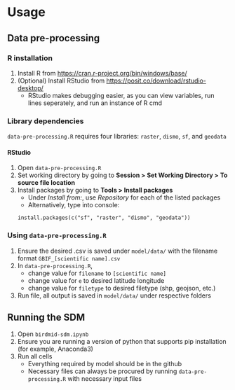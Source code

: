 # Usage

## Data pre-processing 

### R installation

1. Install R from https://cran.r-project.org/bin/windows/base/
2. (Optional) Install RStudio from https://posit.co/download/rstudio-desktop/
    - RStudio makes debugging easier, as you can view variables, run lines
      seperately, and run an instance of R cmd 

### Library dependencies

`data-pre-processing.R` requires four libraries: `raster`, `dismo`, `sf`, and
`geodata`

#### RStudio
1. Open `data-pre-processing.R`
2. Set working directory by going to **Session > Set Working Directory > To source file location**
3. Install packages by going to **Tools > Install packages**
    - Under *Install from:*, use *Repository* for each of the listed packages
    - Alternatively, type into console:
    ```
    install.packages(c("sf", "raster", "dismo", "geodata"))
    ```

### Using `data-pre-processing.R`
1. Ensure the desired .csv is saved under `model/data/` with the filename format `GBIF_[scientific name].csv`
2. In `data-pre-processing.R`,
    - change value for `filename` to `[scientific name]`
    - change value for `e` to desired latitude longitude
    - change value for `filetype` to desired filetype (shp, geojson, etc.)
3. Run file, all output is saved in `model/data/` under respective folders

## Running the SDM

1. Open `birdmid-sdm.ipynb`
2. Ensure you are running a version of python that supports pip installation
   (for example, Anaconda3)
3. Run all cells
    - Everything required by model should be in the github
    - Necessary files can always be procured by running `data-pre-processing.R`
      with necessary input files
